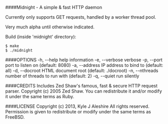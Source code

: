 ####Midnight - A simple & fast HTTP daemon

Currently only supports GET requests, handled by a worker thread pool.

Very much alpha until otherwise indicated.

Build (inside 'midnight' directory):

    $ make
    $ ./midnight

####OPTIONS
-h, --help			help information
-e, --verbose 		verbose
-p, --port			port to listen on (default: 8080)
-a, --address 		IP address to bind to (default: all)
-d, --docroot		HTML document root (default: ./docroot)
-n, --nthreads		number of threads to run with (default: 2)
-q, --quiet			run silently

####CREDITS
Includes Zed Shaw's famous, fast & secure HTTP request parser.
Copyright (c) 2005 Zed Shaw. You can redistribute it and/or modify it under the same terms as Ruby.

####LICENSE
Copyright (c) 2013, Kyle J Aleshire
All rights reserved. Permission is given to redistribute or modify under the same terms as FreeBSD.